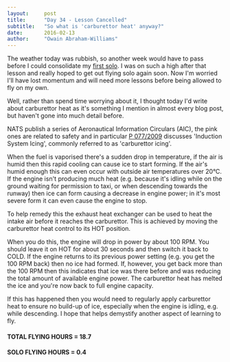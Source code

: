 ```yaml
---
layout:     post
title:      "Day 34 - Lesson Cancelled"
subtitle:   "So what is 'carburettor heat' anyway?"
date:       2016-02-13
author:     "Owain Abraham-Williams"
---
```


The weather today was rubbish, so another week would have to pass before I could
consolidate my [first solo](/2016/01/30/day-32-lesson-17-first-solo/). I was on such a
high after that lesson and really hoped to get out flying solo again soon. Now I'm worried
I'll have lost momentum and will need more lessons before being allowed to fly on my own.

Well, rather than spend time worrying about it, I thought today I'd write about
carburettor heat as it's something I mention in almost every blog post, but haven't gone
into much detail before.

NATS publish a series of Aeronautical Information Circulars (AIC), the pink ones are
related to safety and in particular [P 077/2009](http://www.ead.eurocontrol.int/eadbasic/pamslight-EAC66EE00F686F13BBA16C017CFC24E0/7FE5QZZF3FXUS/EN/AIC/P/077-2009/EG_Circ_2009_P_077_en_2009-09-10.pdf)
discusses 'Induction System Icing', commonly referred to as 'carburettor icing'.

When the fuel is vaporised there's a sudden drop in temperature, if the air is humid then
this rapid cooling can cause ice to start forming. If the air's humid enough this can even
occur with outside air temperatures over 20&deg;C. If the engine isn't producing much heat
(e.g. because it's idling while on the ground waiting for permission to taxi, or when
descending towards the runway) then ice can form causing a decrease in engine power; in
it's most severe form it can even cause the engine to stop.

To help remedy this the exhaust heat exchanger can be used to heat the intake air before
it reaches the carburettor. This is achieved by moving the carburettor heat control to its
HOT position.

When you do this, the engine will drop in power by about 100 RPM. You should leave it on
HOT for about 30 seconds and then switch it back to COLD. If the engine returns to its
previous power setting (e.g. you get the 100 RPM back) then no ice had formed. If,
however, you get back more than the 100 RPM then this indicates that ice was there before
and was reducing the total amount of available engine power. The carburettor heat has
melted the ice and you're now back to full engine capacity.

If this has happened then you would need to regularly apply carburettor heat to ensure no
build-up of ice, especially when the engine is idling, e.g. while descending. I hope that
helps demystify another aspect of learning to fly.

#### TOTAL FLYING HOURS = 18.7

#### SOLO FLYING HOURS = 0.4